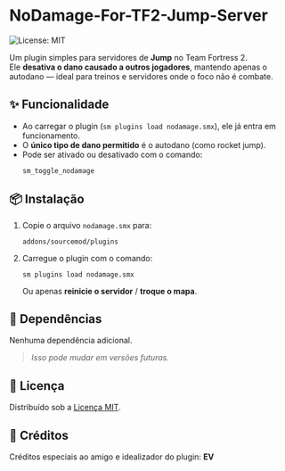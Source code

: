 # NoDamage-For-TF2-Jump-Server

![License: MIT](https://img.shields.io/badge/License-MIT-yellow.svg)

Um plugin simples para servidores de **Jump** no Team Fortress 2.  
Ele **desativa o dano causado a outros jogadores**, mantendo apenas o autodano — ideal para treinos e servidores onde o foco não é combate.

## ✨ Funcionalidade

- Ao carregar o plugin (`sm plugins load nodamage.smx`), ele já entra em funcionamento.
- O **único tipo de dano permitido** é o autodano (como rocket jump).
- Pode ser ativado ou desativado com o comando:  
  ```
  sm_toggle_nodamage
  ```

## 📦 Instalação

1. Copie o arquivo `nodamage.smx` para:
   ```
   addons/sourcemod/plugins
   ```
2. Carregue o plugin com o comando:
   ```
   sm plugins load nodamage.smx
   ```
   Ou apenas **reinicie o servidor** / **troque o mapa**.

## 🧩 Dependências

Nenhuma dependência adicional.  
> *Isso pode mudar em versões futuras.*

## 📄 Licença

Distribuído sob a [Licença MIT](LICENSE).

## 🙏 Créditos

Créditos especiais ao amigo e idealizador do plugin: **EV**
